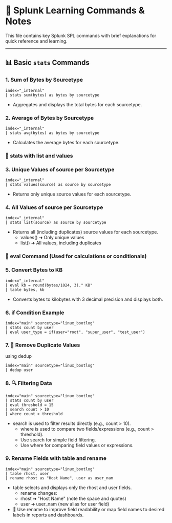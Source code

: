 # 📘 Splunk Learning Commands & Notes

This file contains key Splunk SPL commands with brief explanations for quick reference and learning.

---

## 📊 Basic `stats` Commands

### 1. Sum of Bytes by Sourcetype
```spl
index="_internal"
| stats sum(bytes) as bytes by sourcetype
```

* Aggregates and displays the total bytes for each sourcetype.

### 2. Average of Bytes by Sourcetype
```
index="_internal"
| stats avg(bytes) as bytes by sourcetype
```
* Calculates the average bytes for each sourcetype.

### 📂 stats with list and values
### 3. Unique Values of source per Sourcetype
```
index="_internal"
| stats values(source) as source by sourcetype
```
*  Returns only unique source values for each sourcetype.

### 4. All Values of source per Sourcetype
```
index="_internal"
| stats list(source) as source by sourcetype
```
* Returns all (including duplicates) source values for each sourcetype.
    - values() ➜ Only unique values
    - list() ➜ All values, including duplicates
### 🧮 eval Command (Used for calculations or conditionals)
### 5. Convert Bytes to KB
```
index="_internal"
| eval kb = round(bytes/1024, 3)." KB"
| table bytes, kb
```
* Converts bytes to kilobytes with 3 decimal precision and displays both.
### 6. if Condition Example
```
index="main" sourcetype="linux_bootlog"
| stats count by user
| eval user_type = if(user="root", "super_user", "test_user")
```
### 7. 🧹 Remove Duplicate Values
using dedup
```
index="main" sourcetype="linux_bootlog"
| dedup user
```
### 8. 🔍 Filtering Data
```
index="main" sourcetype="linux_bootlog"
| stats count by user 
| eval threshold = 15 
| search count > 10 
| where count > threshold
```
* search is used to filter results directly (e.g., count > 10).
    - where is used to compare two fields/expressions (e.g., count > threshold).
    - Use search for simple field filtering.
    - Use where for comparing field values or expressions.

### 9. Rename Fields with table and rename
```
index="main" sourcetype="linux_bootlog"
| table rhost, user 
| rename rhost as "Host Name", user as user_nam
```
* table selects and displays only the rhost and user fields.
    - rename changes:
    - rhost ➜ "Host Name" (note the space and quotes)
    - user ➜ user_nam (new alias for user field)
* 🔄 Use rename to improve field readability or map field names to desired labels in reports and dashboards.
